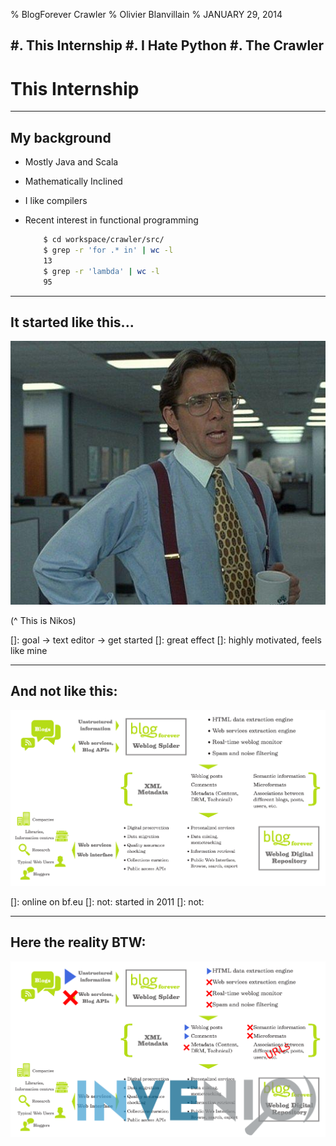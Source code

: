 % BlogForever Crawler
% Olivier Blanvillain
% JANUARY 29, 2014

<h2>
#. This Internship
#. I Hate Python
#. The Crawler
</h2>

This Internship
===============

----------------------------------------------------------

## My background

- Mostly Java and Scala

- Mathematically Inclined

- I like compilers

- Recent interest in functional programming  

    ```bash
        $ cd workspace/crawler/src/
        $ grep -r 'for .* in' | wc -l
        13
        $ grep -r 'lambda' | wc -l
        95
    ```

----------------------------------------------------------

## It started like this...

![](img/great.jpg)

(^ This is Nikos)

[]: goal -> text editor -> get started
[]: great effect
[]: highly motivated, feels like mine

----------------------------------------------------------

## And not like this:

![](img/bro.png)

[]: online on bf.eu
[]: not: started in 2011
[]: not: 


----------------------------------------------------------

## Here the reality BTW:

![](img/brolol.png)

